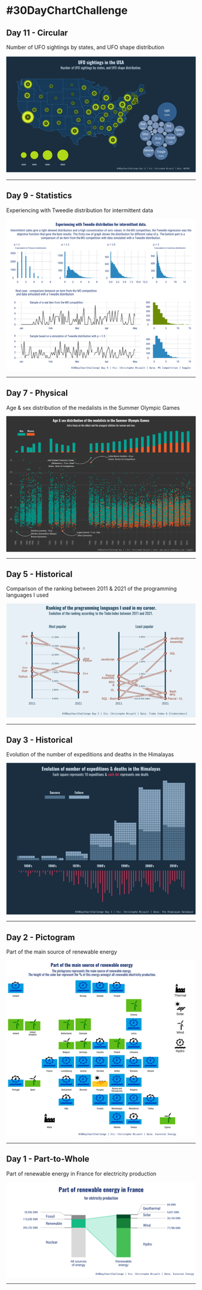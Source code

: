 # #30DayChartChallenge

## Day 11 - Circular

Number of UFO sightings by states, and UFO shape distribution

![Number of UFO sightings by states, and UFO shape distribution](/day11/day11_circular.png)

----
## Day 9 - Statistics

Experiencing with Tweedie distribution for intermittent data

![Experiencing with Tweedie distribution for intermittent data](/day09/day09_statistics.png)

----

## Day 7 - Physical

Age & sex distribution of the medalists in the Summer Olympic Games

![Age & sex distribution of the medalists in the Summer Olympic Games](/day07/day07_physical.png)

----

## Day 5 - Historical

Comparison of the ranking between 2011 & 2021 of the programming languages I used

![Comparison of the ranking of programming languages](/day05/day05_slope.png)

----

## Day 3 - Historical

Evolution of the number of expeditions and deaths in the Himalayas

![Number of expeditions and deaths in the Himalayas](/day03/day03_historical.png)

----

## Day 2 - Pictogram

Part of the main source of renewable energy

![main source of renewable energy](/day02/day02_pictogram.png)

----

## Day 1 - Part-to-Whole

Part of renewable energy in France for electricity production

![Renewable energy in France](/day01/day01_part_to_whole.png)

----